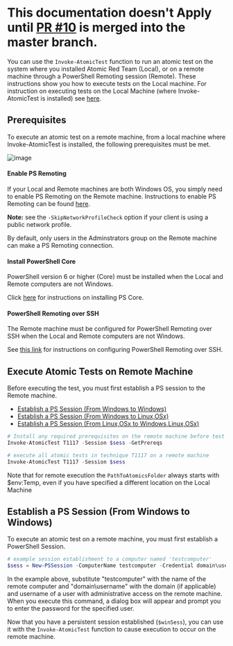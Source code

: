 # This documentation doesn't Apply until [PR #10](https://github.com/redcanaryco/invoke-atomicredteam/pull/10) is merged into the master branch.

You can use the `Invoke-AtomicTest` function to run an atomic test on the system where you installed Atomic Red Team (Local), or on a remote machine through a PowerShell Remoting session (Remote). These instructions show you how to execute tests on the Local machine. For instruction on executing tests on the Local Machine (where Invoke-AtomicTest is installed) see [here](https://github.com/redcanaryco/invoke-atomicredteam/wiki/Execute-Atomic-Tests-(Local)).

## Prerequisites

To execute an atomic test on a remote machine, from a local machine where Invoke-AtomicTest is installed, the following prerequisites must be met.

![image](https://user-images.githubusercontent.com/22311332/76806831-23bd5a00-67a8-11ea-8feb-09faf0e6f96a.png)

#### Enable PS Remoting

If your Local and Remote machines are both Windows OS, you simply need to enable PS Remoting on the Remote machine.
Instructions to enable PS Remoting can be found [here](https://docs.microsoft.com/en-us/powershell/module/microsoft.powershell.core/enable-psremoting?view=powershell-7).

**Note:** see the `-SkipNetworkProfileCheck` option if your client is using a public network profile.

By default, only users in the Adminstrators group on the Remote machine can make a PS Remoting connection.

#### Install PowerShell Core

PowerShell version 6 or higher (Core) must be installed when the Local and Remote computers are not Windows.

Click [here](https://docs.microsoft.com/en-us/powershell/scripting/install/installing-powershell?view=powershell-7) for instructions on installing PS Core. 

#### PowerShell Remoting over SSH

The Remote machine must be configured for PowerShell Remoting over SSH when the Local and Remote computers are not Windows.

See [this link](https://docs.microsoft.com/en-us/powershell/scripting/learn/remoting/ssh-remoting-in-powershell-core?view=powershell-7) for instructions on configuring PowerShell Remoting over SSH.

## Execute Atomic Tests on Remote Machine

Before executing the test, you must first establish a PS session to the Remote machine.

* [Establish a PS Session (From Windows to Windows)]()
* [Establish a PS Session (From Windows to Linux,OSx)]()
* [Establish a PS Session (From Linux,OSx to Windows,Linux,OSx)]()

```powershell
# Install any required prerequisites on the remote machine before test execution
Invoke-AtomicTest T1117 -Session $sess -GetPrereqs

# execute all atomic tests in technique T1117 on a remote machine
Invoke-AtomicTest T1117 -Session $sess
```

Note that for remote execution the `PathToAtomicsFolder` always starts with $env:Temp, even if you have specified a different location on the Local Machine

## Establish a PS Session (From Windows to Windows)

To execute an atomic test on a remote machine, you must first establish a PowerShell Session. 

```powershell
# example session establishment to a computer named 'testcomputer'
$sess = New-PSSession -ComputerName testcomputer -Credential domain\username
```

In the example above, substitute "testcomputer" with the name of the remote computer and "domain\username" with the domain (if applicable) and username of a user with administrative access on the remote machine. When you execute this command, a dialog box will appear and prompt you to enter the password for the specified user.

Now that you have a persistent session established (`$winSess`), you can use it with the `Invoke-AtomicTest` function to cause execution to occur on the remote machine.

